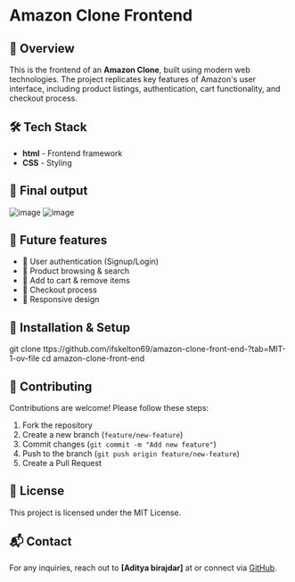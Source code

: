 # Amazon Clone Frontend



## 🚀 Overview

This is the frontend of an **Amazon Clone**, built using modern web technologies. The project replicates key features of Amazon's user interface, including product listings, authentication, cart functionality, and checkout process.

## 🛠️ Tech Stack

- **html** - Frontend framework
- **CSS** - Styling

## 🤩 Final output
![image](https://github.com/user-attachments/assets/32ce681c-d945-46ee-b9b7-0384f164a3f7)
![image](https://github.com/user-attachments/assets/3e02cbbb-a1f8-481c-b5d5-40902b6434de)



## 🎯 Future features

- 🔹 User authentication (Signup/Login)
- 🔹 Product browsing & search
- 🔹 Add to cart & remove items
- 🔹 Checkout process
- 🔹 Responsive design

## 🔧 Installation & Setup

   git clone ttps://github.com/ifskelton69/amazon-clone-front-end-?tab=MIT-1-ov-file
   cd amazon-clone-front-end


## 🤝 Contributing

Contributions are welcome! Please follow these steps:

1. Fork the repository
2. Create a new branch (`feature/new-feature`)
3. Commit changes (`git commit -m "Add new feature"`)
4. Push to the branch (`git push origin feature/new-feature`)
5. Create a Pull Request

## 📜 License

This project is licensed under the MIT License.

## 📬 Contact

For any inquiries, reach out to **[Aditya birajdar]** at or connect via [GitHub](https://github.com/ifskelton69).
